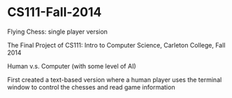 # CS111-Fall-2014

Flying Chess: single player version

The Final Project of CS111: Intro to Computer Science, Carleton College, Fall 2014

Human v.s. Computer (with some level of AI)

First created a text-based version where a human player uses the terminal window to control the chesses and read game information
